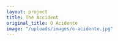 ```yaml
---
layout: project
title: The Accident
original_title: O Acidente
image: "/uploads/images/o-acidente.jpg"
---
```

